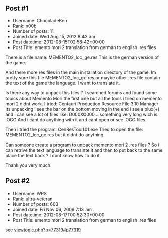 ## Post #1
- Username: ChocoladeBen
- Rank: n00b
- Number of posts: 11
- Joined date: Wed Aug 15, 2012 8:42 am
- Post datetime: 2012-08-15T02:58:42+00:00
- Post Title: emento mori 2 translation from german to english .res files

There is a file name: MEMENTO2_loc_ge.res
This is the german version of the game.

And there more res files in the main installation directory of the game.
Im pretty sure this file MEMENTO2_loc_ge.res or maybe other .res file contain the text of the game the language.
I want to translate it.


Is there any way to unpack this files ?
I searched forums and found some topics about Memento Mori the first one but all the tools i tried on memento mori 2 didnt work.
I tried: Centauri Production Resource File 3.10 Manager
Its unpacking i see the bar on the bottom moving in the end i see a plux(+) and i can see a lot of files like: D000X0000....something very long wich is .OGG
And i cant do anything with it and cant open or see .OGG files.

Then i tried the program: CenResTool101.exe
Tried to open the file: MEMENTO2_loc_ge.res but it didnt do anything.

Can someone create a program to unpack memento mori 2 .res files ? So i can retrive the text language to translate it and then to put back to the same place the text back ?
I dont know how to do it.

Thank you very much.
## Post #2
- Username: WRS
- Rank: ultra-veteran
- Number of posts: 603
- Joined date: Fri Nov 06, 2009 7:13 am
- Post datetime: 2012-08-17T00:52:30+00:00
- Post Title: emento mori 2 translation from german to english .res files

see [viewtopic.php?p=77319#p77319](http://forum.xentax.com/viewtopic.php?p=77319#p77319)
